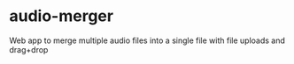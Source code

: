 # audio-merger
Web app to merge multiple audio files into a single file with file uploads and drag+drop
